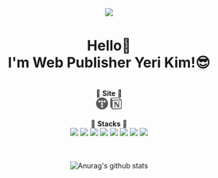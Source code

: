 <div align="center">
<img src="https://user-images.githubusercontent.com/97173976/160863732-f8d9ab16-f4bb-4a35-8d2f-1fcf25dba9d8.jpg" height="300"/>
</span>
<h1>Hello👋<br>I'm Web Publisher Yeri Kim!😎</h1>
<br>
💜 <b>Site</b> 💜 <br>
<a href="https://ganzicod.tistory.com/" target='_blank'><img src="./tistory2.png" width="24"/></a>
<a href="https://cloudy-credit-01e.notion.site/bce4573d8ace4a3fb41bb009aa19f361" target='_blank'><img src="./notion.png" width="24"/></a><br><br>
💙 <b>Stacks</b> 💙<br>
<img src="https://img.shields.io/badge/HTML5-E34F26?style=flat-square&logo=HTML5&logoColor=white"/>
<img src="https://img.shields.io/badge/CSS3-1572B6?style=flat-square&logo=CSS3&logoColor=white"/>
<img src="https://img.shields.io/badge/JavaScript-F7DF1E?style=flat-square&logo=JavaScript&logoColor=white"/>
<img src="https://img.shields.io/badge/React-61DAFB?style=flat-square&logo=React&logoColor=white"/>
<img src="https://img.shields.io/badge/Node.js-339933?style=flat-square&logo=Node.js&logoColor=white"/>
<img src="https://img.shields.io/badge/Adobe Photoshop-31A8FF?style=flat-square&logo=Adobe Photoshop&logoColor=white"/>
<img src="https://img.shields.io/badge/Adobe Illustrator-FF9A00?style=flat-square&logo=Adobe Illustrator&logoColor=white"/>
<img src="https://img.shields.io/badge/Figma-F24E1E?style=flat-square&logo=Figma&logoColor=white"/>
<br><br><br>

![Anurag's github stats](https://github-readme-stats.vercel.app/api?username=yeri942&show_icons=true&theme=material-palenight)

</div>
